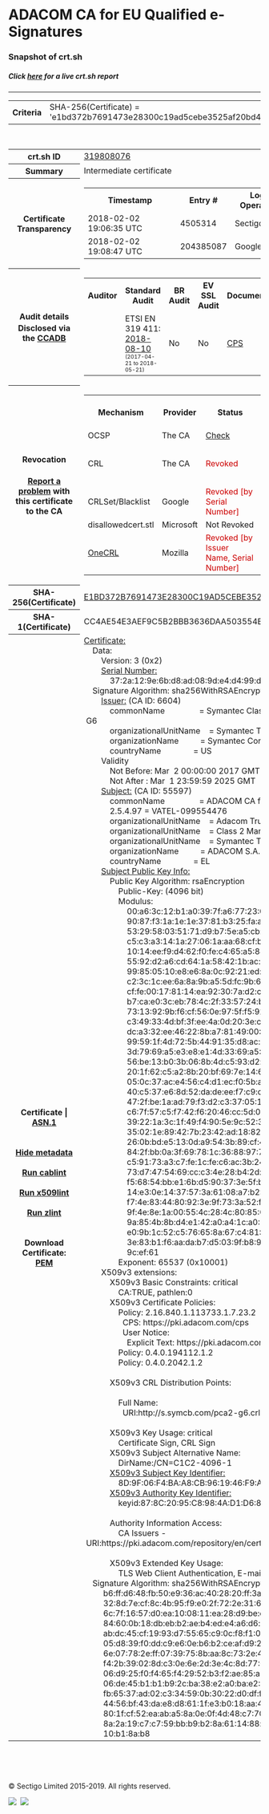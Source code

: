 # ADACOM CA for EU Qualified e-Signatures
### Snapshot of crt.sh
##### Click [here](https://crt.sh/?q=E1BD372B7691473E28300C19AD5CEBE3525AF20BD40F5D88A349719C9DC333A7) for a live crt.sh report

---
<!DOCTYPE HTML PUBLIC "-//W3C//DTD HTML 4.0 Transitional//EN">
<HTML>

<BODY>

<TABLE>
  <TR>
    <TH class="outer">Criteria</TH>
    <TD class="outer">SHA-256(Certificate) = 'e1bd372b7691473e28300c19ad5cebe3525af20bd40f5d88a349719c9dc333a7'</TD>
  </TR>
</TABLE>
<BR>
<TABLE>
  <TR>
    <TH class="outer">crt.sh ID</TH>
    <TD class="outer"><A href="?id=319808076">319808076</A></TD>
  </TR>
  <TR>
    <TH class="outer">Summary</TH>
    <TD class="outer">Intermediate certificate</TD>
  </TR>
  <TR>
    <TH class="outer">Certificate<BR>Transparency</TH>
    <TD class="outer">
<TABLE class="options" style="margin-left:0px">
  <TR>
    <TH>Timestamp</TH>
    <TH>Entry #</TH>
    <TH>Log Operator</TH>
    <TH>Log URL</TH>
  </TR>
  <TR>
    <TD>2018-02-02&nbsp; <FONT class="small">19:06:35 UTC</FONT></TD>
    <TD>4505314</TD>
    <TD>Sectigo</TD>
    <TD>https://dodo.ct.comodo.com</TD>
  </TR>
  <TR>
    <TD>2018-02-02&nbsp; <FONT class="small">19:08:47 UTC</FONT></TD>
    <TD>204385087</TD>
    <TD>Google</TD>
    <TD>https://ct.googleapis.com/rocketeer</TD>
  </TR>
</TABLE>
    </TD>
  </TR>
  <TR>
    <TH class="outer">Audit details<BR>
      <DIV class="small" style="padding-top:3px">Disclosed via the
        <A href="//ccadb-public.secure.force.com/mozilla/PublicAllIntermediateCerts" target="_blank">CCADB</A></DIV>
    </TH>
    <TD class="outer">
<TABLE class="options" style="margin-left:0px">
  <TR>
    <TH>Auditor</TH>
    <TH>Standard Audit</TH>
    <TH>BR Audit</TH>
    <TH>EV SSL Audit</TH>
    <TH>Documents</TH>
    <TH>CCADB</TH>
    <TH>Root Owner / Certificate</TH>
  </TR>
  <TR>
    <TD style="vertical-align:middle"></TD>
    <TD>ETSI EN 319 411:
      <A href="https://bug1503610.bmoattachments.org/attachment.cgi?id=9021555" target="_blank">2018-08-10</A>
      <BR><FONT style="font-size:8pt">(2017-04-21 to 2018-05-21)</FONT></TD>
    <TD>No    <TD>No    <TD>
      <A href="https://pki.adacom.com/repository/en/CPS/files/Certification_Practice_Statement_for_EU_Qualified_certificates_v3.pdf" target="blank">CPS</A>
    </TD>
    <TD><A href="//ccadb.force.com/0011J00001DZ0HvQAL" target="_blank">0011J00001DZ0HvQAL</A></TD>
    <TD><A href="/?id=8983601">DigiCert</A></TD>
  </TR>
</TABLE>
    </TD>
  </TR>
  <TR>
    <TH class="outer">Revocation<BR><BR>
      <DIV class="small" style="padding-top:3px"><A href="?id=319808076&opt=problemreporting">Report a problem</A> with<BR>this certificate to the CA</DIV></TH>
    <TD class="outer">
      <TABLE class="options" style="margin-left:0px">
        <TR>
          <TH>Mechanism</TH>
          <TH>Provider</TH>
          <TH>Status</TH>
          <TH>Revocation Date</TH>
          <TH>Last Observed in CRL</TH>
          <TH>Last Checked <SPAN style="color:#CC0000;vertical-align:middle;font-size:70%;font-weight:normal">(Error)</SPAN></TH>
        </TR>
        <TR>
          <TD>OCSP</TD>
          <TD>The CA</TD>
          <TD><A href="?id=319808076&opt=ocsp">Check</A></TD>
          <TD><SPAN style="color:#888888">?</SPAN></TD>
          <TD><SPAN style="color:#888888">n/a</SPAN></TD>
          <TD><SPAN style="color:#888888">?</SPAN></TD>
        </TR>
        <TR>
          <TD>CRL</TD>
          <TD>The CA</TD>
          <TD><SPAN style="color:#CC0000">Revoked</SPAN></TD><TD>2019-03-18&nbsp; <FONT class="small">21:11:07 UTC</FONT></TD><TD>2019-09-25&nbsp; <FONT class="small">00:38:43 UTC</FONT></TD><TD>2019-12-04&nbsp; <FONT class="small">20:05:09 UTC</FONT></TD>
        </TR>
        <TR>
          <TD>CRLSet/Blacklist</TD>
          <TD>Google</TD>
          <TD><SPAN style="color:#CC0000">Revoked [by Serial Number]</SPAN></TD>
          <TD><SPAN style="color:#888888">n/a</SPAN></TD>
          <TD><SPAN style="color:#888888">n/a</SPAN></TD>
          <TD><SPAN style="color:#888888">n/a</SPAN></TD>
        </TR>
        <TR>
          <TD>disallowedcert.stl</TD>
          <TD>Microsoft</TD>
          <TD>Not Revoked</TD>
          <TD><SPAN style="color:#888888">n/a</SPAN></TD>
          <TD><SPAN style="color:#888888">n/a</SPAN></TD>
          <TD><SPAN style="color:#888888">n/a</SPAN></TD>
        </TR>
        <TR>
          <TD><A href="/mozilla-onecrl" target="_blank">OneCRL</A></TD>
          <TD>Mozilla</TD>
          <TD><SPAN style="color:#CC0000">Revoked [by Issuer Name, Serial Number]</SPAN></TD><TD><SPAN style="color:#888888">Unknown</SPAN></TD>
          <TD><SPAN style="color:#888888">n/a</SPAN></TD>
          <TD><SPAN style="color:#888888">n/a</SPAN></TD>
        </TR>
      </TABLE>
    </TD>
  </TR>
  <TR>
    <TH class="outer">SHA-256(Certificate)</TH>
    <TD class="outer"><A href="//censys.io/certificates/e1bd372b7691473e28300c19ad5cebe3525af20bd40f5d88a349719c9dc333a7">E1BD372B7691473E28300C19AD5CEBE3525AF20BD40F5D88A349719C9DC333A7</A></TD>
  </TR>
  <TR>
    <TH class="outer">SHA-1(Certificate)</TH>
    <TD class="outer">CC4AE54E3AEF9C5B2BBB3636DAA503554BCD0D6C</TD>
  </TR>
  <TR>
    <TH class="outer">Certificate | <A href="?asn1=319808076">ASN.1</A>
      <SPAN class="small"><BR>
      <BR><BR><A href="?id=319808076&opt=nometadata">Hide metadata</A>
      <BR><BR><A href="?id=319808076&opt=cablint">Run cablint</A>
      <BR><BR><A href="?id=319808076&opt=x509lint">Run x509lint</A>
      <BR><BR><A href="?id=319808076&opt=zlint">Run zlint</A>
      <BR><BR><BR>Download Certificate: <A href="?d=319808076">PEM</A>
      </SPAN>
    </TH>
    <TD class="text"><A href="?d=319808076">Certificate:</A><BR>&nbsp;&nbsp;&nbsp;&nbsp;Data:<BR>&nbsp;&nbsp;&nbsp;&nbsp;&nbsp;&nbsp;&nbsp;&nbsp;Version:&nbsp;3&nbsp;(0x2)<BR>&nbsp;&nbsp;&nbsp;&nbsp;&nbsp;&nbsp;&nbsp;&nbsp;<A href="?serial=372a129e6bd8ad089de4d499d0700a15">Serial&nbsp;Number:</A><BR>&nbsp;&nbsp;&nbsp;&nbsp;&nbsp;&nbsp;&nbsp;&nbsp;&nbsp;&nbsp;&nbsp;&nbsp;37:2a:12:9e:6b:d8:ad:08:9d:e4:d4:99:d0:70:0a:15<BR>&nbsp;&nbsp;&nbsp;&nbsp;Signature&nbsp;Algorithm:&nbsp;sha256WithRSAEncryption<BR>&nbsp;&nbsp;&nbsp;&nbsp;&nbsp;&nbsp;&nbsp;&nbsp;<A href="?caid=6604">Issuer:</A> <SPAN class="small">(CA ID: 6604)</SPAN><BR>&nbsp;&nbsp;&nbsp;&nbsp;&nbsp;&nbsp;&nbsp;&nbsp;&nbsp;&nbsp;&nbsp;&nbsp;commonName&nbsp;&nbsp;&nbsp;&nbsp;&nbsp;&nbsp;&nbsp;&nbsp;&nbsp;&nbsp;&nbsp;&nbsp;&nbsp;&nbsp;&nbsp;&nbsp;=&nbsp;Symantec&nbsp;Class&nbsp;2&nbsp;Public&nbsp;Primary&nbsp;Certification&nbsp;Authority&nbsp;-&nbsp;G6<BR>&nbsp;&nbsp;&nbsp;&nbsp;&nbsp;&nbsp;&nbsp;&nbsp;&nbsp;&nbsp;&nbsp;&nbsp;organizationalUnitName&nbsp;&nbsp;&nbsp;&nbsp;=&nbsp;Symantec&nbsp;Trust&nbsp;Network<BR>&nbsp;&nbsp;&nbsp;&nbsp;&nbsp;&nbsp;&nbsp;&nbsp;&nbsp;&nbsp;&nbsp;&nbsp;organizationName&nbsp;&nbsp;&nbsp;&nbsp;&nbsp;&nbsp;&nbsp;&nbsp;&nbsp;&nbsp;=&nbsp;Symantec&nbsp;Corporation<BR>&nbsp;&nbsp;&nbsp;&nbsp;&nbsp;&nbsp;&nbsp;&nbsp;&nbsp;&nbsp;&nbsp;&nbsp;countryName&nbsp;&nbsp;&nbsp;&nbsp;&nbsp;&nbsp;&nbsp;&nbsp;&nbsp;&nbsp;&nbsp;&nbsp;&nbsp;&nbsp;&nbsp;=&nbsp;US<BR>&nbsp;&nbsp;&nbsp;&nbsp;&nbsp;&nbsp;&nbsp;&nbsp;Validity<BR>&nbsp;&nbsp;&nbsp;&nbsp;&nbsp;&nbsp;&nbsp;&nbsp;&nbsp;&nbsp;&nbsp;&nbsp;Not&nbsp;Before:&nbsp;Mar&nbsp;&nbsp;2&nbsp;00:00:00&nbsp;2017&nbsp;GMT<BR>&nbsp;&nbsp;&nbsp;&nbsp;&nbsp;&nbsp;&nbsp;&nbsp;&nbsp;&nbsp;&nbsp;&nbsp;Not&nbsp;After&nbsp;:&nbsp;Mar&nbsp;&nbsp;1&nbsp;23:59:59&nbsp;2025&nbsp;GMT<BR>&nbsp;&nbsp;&nbsp;&nbsp;&nbsp;&nbsp;&nbsp;&nbsp;<A href="?caid=55597">Subject:</A> <SPAN class="small">(CA ID: 55597)</SPAN><BR>&nbsp;&nbsp;&nbsp;&nbsp;&nbsp;&nbsp;&nbsp;&nbsp;&nbsp;&nbsp;&nbsp;&nbsp;commonName&nbsp;&nbsp;&nbsp;&nbsp;&nbsp;&nbsp;&nbsp;&nbsp;&nbsp;&nbsp;&nbsp;&nbsp;&nbsp;&nbsp;&nbsp;&nbsp;=&nbsp;ADACOM&nbsp;CA&nbsp;for&nbsp;EU&nbsp;Qualified&nbsp;e-Signatures<BR>&nbsp;&nbsp;&nbsp;&nbsp;&nbsp;&nbsp;&nbsp;&nbsp;&nbsp;&nbsp;&nbsp;&nbsp;2.5.4.97&nbsp;=&nbsp;VATEL-099554476<BR>&nbsp;&nbsp;&nbsp;&nbsp;&nbsp;&nbsp;&nbsp;&nbsp;&nbsp;&nbsp;&nbsp;&nbsp;organizationalUnitName&nbsp;&nbsp;&nbsp;&nbsp;=&nbsp;Adacom&nbsp;Trust&nbsp;Services<BR>&nbsp;&nbsp;&nbsp;&nbsp;&nbsp;&nbsp;&nbsp;&nbsp;&nbsp;&nbsp;&nbsp;&nbsp;organizationalUnitName&nbsp;&nbsp;&nbsp;&nbsp;=&nbsp;Class&nbsp;2&nbsp;Managed&nbsp;PKI&nbsp;Individual&nbsp;Subscriber&nbsp;CA<BR>&nbsp;&nbsp;&nbsp;&nbsp;&nbsp;&nbsp;&nbsp;&nbsp;&nbsp;&nbsp;&nbsp;&nbsp;organizationalUnitName&nbsp;&nbsp;&nbsp;&nbsp;=&nbsp;Symantec&nbsp;Trust&nbsp;Network<BR>&nbsp;&nbsp;&nbsp;&nbsp;&nbsp;&nbsp;&nbsp;&nbsp;&nbsp;&nbsp;&nbsp;&nbsp;organizationName&nbsp;&nbsp;&nbsp;&nbsp;&nbsp;&nbsp;&nbsp;&nbsp;&nbsp;&nbsp;=&nbsp;ADACOM&nbsp;S.A.<BR>&nbsp;&nbsp;&nbsp;&nbsp;&nbsp;&nbsp;&nbsp;&nbsp;&nbsp;&nbsp;&nbsp;&nbsp;countryName&nbsp;&nbsp;&nbsp;&nbsp;&nbsp;&nbsp;&nbsp;&nbsp;&nbsp;&nbsp;&nbsp;&nbsp;&nbsp;&nbsp;&nbsp;=&nbsp;EL<BR>&nbsp;&nbsp;&nbsp;&nbsp;&nbsp;&nbsp;&nbsp;&nbsp;<A href="?spkisha256=8da16bfd3dff68b4fdb1e9c2befd4d44c6fcaa8b668a85bf49c06e40d565b9b2">Subject&nbsp;Public&nbsp;Key&nbsp;Info:</A><BR>&nbsp;&nbsp;&nbsp;&nbsp;&nbsp;&nbsp;&nbsp;&nbsp;&nbsp;&nbsp;&nbsp;&nbsp;Public&nbsp;Key&nbsp;Algorithm:&nbsp;rsaEncryption<BR>&nbsp;&nbsp;&nbsp;&nbsp;&nbsp;&nbsp;&nbsp;&nbsp;&nbsp;&nbsp;&nbsp;&nbsp;&nbsp;&nbsp;&nbsp;&nbsp;Public-Key:&nbsp;(4096&nbsp;bit)<BR>&nbsp;&nbsp;&nbsp;&nbsp;&nbsp;&nbsp;&nbsp;&nbsp;&nbsp;&nbsp;&nbsp;&nbsp;&nbsp;&nbsp;&nbsp;&nbsp;Modulus:<BR>&nbsp;&nbsp;&nbsp;&nbsp;&nbsp;&nbsp;&nbsp;&nbsp;&nbsp;&nbsp;&nbsp;&nbsp;&nbsp;&nbsp;&nbsp;&nbsp;&nbsp;&nbsp;&nbsp;&nbsp;00:a6:3c:12:b1:a0:39:7f:a6:77:23:06:22:ab:c3:<BR>&nbsp;&nbsp;&nbsp;&nbsp;&nbsp;&nbsp;&nbsp;&nbsp;&nbsp;&nbsp;&nbsp;&nbsp;&nbsp;&nbsp;&nbsp;&nbsp;&nbsp;&nbsp;&nbsp;&nbsp;90:87:f3:1a:1e:1e:37:81:b3:25:fa:a7:12:75:11:<BR>&nbsp;&nbsp;&nbsp;&nbsp;&nbsp;&nbsp;&nbsp;&nbsp;&nbsp;&nbsp;&nbsp;&nbsp;&nbsp;&nbsp;&nbsp;&nbsp;&nbsp;&nbsp;&nbsp;&nbsp;53:29:58:03:51:71:d9:b7:5e:a5:cb:40:6d:96:52:<BR>&nbsp;&nbsp;&nbsp;&nbsp;&nbsp;&nbsp;&nbsp;&nbsp;&nbsp;&nbsp;&nbsp;&nbsp;&nbsp;&nbsp;&nbsp;&nbsp;&nbsp;&nbsp;&nbsp;&nbsp;c5:c3:a3:14:1a:27:06:1a:aa:68:cf:b5:f8:ca:89:<BR>&nbsp;&nbsp;&nbsp;&nbsp;&nbsp;&nbsp;&nbsp;&nbsp;&nbsp;&nbsp;&nbsp;&nbsp;&nbsp;&nbsp;&nbsp;&nbsp;&nbsp;&nbsp;&nbsp;&nbsp;10:14:ee:f9:d4:62:f0:fe:c4:65:a5:88:66:e2:cf:<BR>&nbsp;&nbsp;&nbsp;&nbsp;&nbsp;&nbsp;&nbsp;&nbsp;&nbsp;&nbsp;&nbsp;&nbsp;&nbsp;&nbsp;&nbsp;&nbsp;&nbsp;&nbsp;&nbsp;&nbsp;55:92:d2:a6:cd:64:1a:58:42:1b:ac:f6:b8:d8:37:<BR>&nbsp;&nbsp;&nbsp;&nbsp;&nbsp;&nbsp;&nbsp;&nbsp;&nbsp;&nbsp;&nbsp;&nbsp;&nbsp;&nbsp;&nbsp;&nbsp;&nbsp;&nbsp;&nbsp;&nbsp;99:85:05:10:e8:e6:8a:0c:92:21:ed:8c:77:42:14:<BR>&nbsp;&nbsp;&nbsp;&nbsp;&nbsp;&nbsp;&nbsp;&nbsp;&nbsp;&nbsp;&nbsp;&nbsp;&nbsp;&nbsp;&nbsp;&nbsp;&nbsp;&nbsp;&nbsp;&nbsp;c2:3c:1c:ee:6a:8a:9b:a5:5d:fc:9b:6d:a7:c7:1b:<BR>&nbsp;&nbsp;&nbsp;&nbsp;&nbsp;&nbsp;&nbsp;&nbsp;&nbsp;&nbsp;&nbsp;&nbsp;&nbsp;&nbsp;&nbsp;&nbsp;&nbsp;&nbsp;&nbsp;&nbsp;cf:fe:00:17:81:14:ea:92:30:7a:d2:c4:6c:8d:10:<BR>&nbsp;&nbsp;&nbsp;&nbsp;&nbsp;&nbsp;&nbsp;&nbsp;&nbsp;&nbsp;&nbsp;&nbsp;&nbsp;&nbsp;&nbsp;&nbsp;&nbsp;&nbsp;&nbsp;&nbsp;b7:ca:e0:3c:eb:78:4c:2f:33:57:24:bd:98:06:24:<BR>&nbsp;&nbsp;&nbsp;&nbsp;&nbsp;&nbsp;&nbsp;&nbsp;&nbsp;&nbsp;&nbsp;&nbsp;&nbsp;&nbsp;&nbsp;&nbsp;&nbsp;&nbsp;&nbsp;&nbsp;73:13:92:9b:f6:cf:56:0e:97:5f:f5:92:47:aa:94:<BR>&nbsp;&nbsp;&nbsp;&nbsp;&nbsp;&nbsp;&nbsp;&nbsp;&nbsp;&nbsp;&nbsp;&nbsp;&nbsp;&nbsp;&nbsp;&nbsp;&nbsp;&nbsp;&nbsp;&nbsp;c3:49:33:4d:bf:3f:ee:4a:0d:20:3e:cf:d5:6f:d6:<BR>&nbsp;&nbsp;&nbsp;&nbsp;&nbsp;&nbsp;&nbsp;&nbsp;&nbsp;&nbsp;&nbsp;&nbsp;&nbsp;&nbsp;&nbsp;&nbsp;&nbsp;&nbsp;&nbsp;&nbsp;dc:a3:32:ee:46:22:8b:a7:81:49:00:68:dd:c9:45:<BR>&nbsp;&nbsp;&nbsp;&nbsp;&nbsp;&nbsp;&nbsp;&nbsp;&nbsp;&nbsp;&nbsp;&nbsp;&nbsp;&nbsp;&nbsp;&nbsp;&nbsp;&nbsp;&nbsp;&nbsp;99:59:1f:4d:72:5b:44:91:35:d8:ac:46:89:00:ef:<BR>&nbsp;&nbsp;&nbsp;&nbsp;&nbsp;&nbsp;&nbsp;&nbsp;&nbsp;&nbsp;&nbsp;&nbsp;&nbsp;&nbsp;&nbsp;&nbsp;&nbsp;&nbsp;&nbsp;&nbsp;3d:79:69:a5:e3:e8:e1:4d:33:69:a5:85:12:25:1e:<BR>&nbsp;&nbsp;&nbsp;&nbsp;&nbsp;&nbsp;&nbsp;&nbsp;&nbsp;&nbsp;&nbsp;&nbsp;&nbsp;&nbsp;&nbsp;&nbsp;&nbsp;&nbsp;&nbsp;&nbsp;56:be:13:b0:3b:06:8b:4d:c5:93:d2:fc:88:04:b0:<BR>&nbsp;&nbsp;&nbsp;&nbsp;&nbsp;&nbsp;&nbsp;&nbsp;&nbsp;&nbsp;&nbsp;&nbsp;&nbsp;&nbsp;&nbsp;&nbsp;&nbsp;&nbsp;&nbsp;&nbsp;20:1f:62:c5:a2:8b:20:bf:69:7e:14:6f:5b:cc:7c:<BR>&nbsp;&nbsp;&nbsp;&nbsp;&nbsp;&nbsp;&nbsp;&nbsp;&nbsp;&nbsp;&nbsp;&nbsp;&nbsp;&nbsp;&nbsp;&nbsp;&nbsp;&nbsp;&nbsp;&nbsp;05:0c:37:ac:e4:56:c4:d1:ec:f0:5b:ab:40:3c:73:<BR>&nbsp;&nbsp;&nbsp;&nbsp;&nbsp;&nbsp;&nbsp;&nbsp;&nbsp;&nbsp;&nbsp;&nbsp;&nbsp;&nbsp;&nbsp;&nbsp;&nbsp;&nbsp;&nbsp;&nbsp;40:c5:37:e6:8d:52:da:de:ee:f7:c9:c6:47:1e:4e:<BR>&nbsp;&nbsp;&nbsp;&nbsp;&nbsp;&nbsp;&nbsp;&nbsp;&nbsp;&nbsp;&nbsp;&nbsp;&nbsp;&nbsp;&nbsp;&nbsp;&nbsp;&nbsp;&nbsp;&nbsp;47:2f:be:1a:ad:79:f3:d2:c3:37:05:1d:cd:8c:7a:<BR>&nbsp;&nbsp;&nbsp;&nbsp;&nbsp;&nbsp;&nbsp;&nbsp;&nbsp;&nbsp;&nbsp;&nbsp;&nbsp;&nbsp;&nbsp;&nbsp;&nbsp;&nbsp;&nbsp;&nbsp;c6:7f:57:c5:f7:42:f6:20:46:cc:5d:01:a9:47:1e:<BR>&nbsp;&nbsp;&nbsp;&nbsp;&nbsp;&nbsp;&nbsp;&nbsp;&nbsp;&nbsp;&nbsp;&nbsp;&nbsp;&nbsp;&nbsp;&nbsp;&nbsp;&nbsp;&nbsp;&nbsp;39:22:1a:3c:1f:49:f4:90:5e:9c:52:3a:8b:4b:93:<BR>&nbsp;&nbsp;&nbsp;&nbsp;&nbsp;&nbsp;&nbsp;&nbsp;&nbsp;&nbsp;&nbsp;&nbsp;&nbsp;&nbsp;&nbsp;&nbsp;&nbsp;&nbsp;&nbsp;&nbsp;35:02:1e:89:42:7b:23:42:ad:18:82:36:c7:38:73:<BR>&nbsp;&nbsp;&nbsp;&nbsp;&nbsp;&nbsp;&nbsp;&nbsp;&nbsp;&nbsp;&nbsp;&nbsp;&nbsp;&nbsp;&nbsp;&nbsp;&nbsp;&nbsp;&nbsp;&nbsp;26:0b:bd:e5:13:0d:a9:54:3b:89:cf:4a:16:57:f0:<BR>&nbsp;&nbsp;&nbsp;&nbsp;&nbsp;&nbsp;&nbsp;&nbsp;&nbsp;&nbsp;&nbsp;&nbsp;&nbsp;&nbsp;&nbsp;&nbsp;&nbsp;&nbsp;&nbsp;&nbsp;84:2f:bb:0a:3f:69:78:1c:36:88:97:7e:7e:a6:89:<BR>&nbsp;&nbsp;&nbsp;&nbsp;&nbsp;&nbsp;&nbsp;&nbsp;&nbsp;&nbsp;&nbsp;&nbsp;&nbsp;&nbsp;&nbsp;&nbsp;&nbsp;&nbsp;&nbsp;&nbsp;c5:91:73:a3:c7:fe:1c:fe:c6:ac:3b:24:a4:f1:44:<BR>&nbsp;&nbsp;&nbsp;&nbsp;&nbsp;&nbsp;&nbsp;&nbsp;&nbsp;&nbsp;&nbsp;&nbsp;&nbsp;&nbsp;&nbsp;&nbsp;&nbsp;&nbsp;&nbsp;&nbsp;73:d7:47:54:69:cc:c3:4e:28:b4:2d:43:d0:4c:68:<BR>&nbsp;&nbsp;&nbsp;&nbsp;&nbsp;&nbsp;&nbsp;&nbsp;&nbsp;&nbsp;&nbsp;&nbsp;&nbsp;&nbsp;&nbsp;&nbsp;&nbsp;&nbsp;&nbsp;&nbsp;f5:68:54:bb:e1:6b:d5:90:37:3e:5f:be:9e:9b:31:<BR>&nbsp;&nbsp;&nbsp;&nbsp;&nbsp;&nbsp;&nbsp;&nbsp;&nbsp;&nbsp;&nbsp;&nbsp;&nbsp;&nbsp;&nbsp;&nbsp;&nbsp;&nbsp;&nbsp;&nbsp;14:e3:0e:14:37:57:3a:61:08:a7:b2:88:74:27:e6:<BR>&nbsp;&nbsp;&nbsp;&nbsp;&nbsp;&nbsp;&nbsp;&nbsp;&nbsp;&nbsp;&nbsp;&nbsp;&nbsp;&nbsp;&nbsp;&nbsp;&nbsp;&nbsp;&nbsp;&nbsp;f7:4e:83:44:80:92:3e:9f:73:3a:52:f1:28:75:63:<BR>&nbsp;&nbsp;&nbsp;&nbsp;&nbsp;&nbsp;&nbsp;&nbsp;&nbsp;&nbsp;&nbsp;&nbsp;&nbsp;&nbsp;&nbsp;&nbsp;&nbsp;&nbsp;&nbsp;&nbsp;9f:4e:8e:1a:00:55:4c:28:4c:80:85:0f:ac:cd:28:<BR>&nbsp;&nbsp;&nbsp;&nbsp;&nbsp;&nbsp;&nbsp;&nbsp;&nbsp;&nbsp;&nbsp;&nbsp;&nbsp;&nbsp;&nbsp;&nbsp;&nbsp;&nbsp;&nbsp;&nbsp;9a:85:4b:8b:d4:e1:42:a0:a4:1c:a0:59:56:2a:9c:<BR>&nbsp;&nbsp;&nbsp;&nbsp;&nbsp;&nbsp;&nbsp;&nbsp;&nbsp;&nbsp;&nbsp;&nbsp;&nbsp;&nbsp;&nbsp;&nbsp;&nbsp;&nbsp;&nbsp;&nbsp;e0:9b:1c:52:c5:76:65:8a:67:c4:81:6f:08:35:33:<BR>&nbsp;&nbsp;&nbsp;&nbsp;&nbsp;&nbsp;&nbsp;&nbsp;&nbsp;&nbsp;&nbsp;&nbsp;&nbsp;&nbsp;&nbsp;&nbsp;&nbsp;&nbsp;&nbsp;&nbsp;3e:83:b1:f6:aa:da:b7:d5:03:9f:b8:98:1e:09:13:<BR>&nbsp;&nbsp;&nbsp;&nbsp;&nbsp;&nbsp;&nbsp;&nbsp;&nbsp;&nbsp;&nbsp;&nbsp;&nbsp;&nbsp;&nbsp;&nbsp;&nbsp;&nbsp;&nbsp;&nbsp;9c:ef:61<BR>&nbsp;&nbsp;&nbsp;&nbsp;&nbsp;&nbsp;&nbsp;&nbsp;&nbsp;&nbsp;&nbsp;&nbsp;&nbsp;&nbsp;&nbsp;&nbsp;Exponent:&nbsp;65537&nbsp;(0x10001)<BR>&nbsp;&nbsp;&nbsp;&nbsp;&nbsp;&nbsp;&nbsp;&nbsp;X509v3&nbsp;extensions:<BR>&nbsp;&nbsp;&nbsp;&nbsp;&nbsp;&nbsp;&nbsp;&nbsp;&nbsp;&nbsp;&nbsp;&nbsp;X509v3&nbsp;Basic&nbsp;Constraints:&nbsp;critical<BR>&nbsp;&nbsp;&nbsp;&nbsp;&nbsp;&nbsp;&nbsp;&nbsp;&nbsp;&nbsp;&nbsp;&nbsp;&nbsp;&nbsp;&nbsp;&nbsp;CA:TRUE,&nbsp;pathlen:0<BR>&nbsp;&nbsp;&nbsp;&nbsp;&nbsp;&nbsp;&nbsp;&nbsp;&nbsp;&nbsp;&nbsp;&nbsp;X509v3&nbsp;Certificate&nbsp;Policies:&nbsp;<BR>&nbsp;&nbsp;&nbsp;&nbsp;&nbsp;&nbsp;&nbsp;&nbsp;&nbsp;&nbsp;&nbsp;&nbsp;&nbsp;&nbsp;&nbsp;&nbsp;Policy:&nbsp;2.16.840.1.113733.1.7.23.2<BR>&nbsp;&nbsp;&nbsp;&nbsp;&nbsp;&nbsp;&nbsp;&nbsp;&nbsp;&nbsp;&nbsp;&nbsp;&nbsp;&nbsp;&nbsp;&nbsp;&nbsp;&nbsp;CPS:&nbsp;https://pki.adacom.com/cps<BR>&nbsp;&nbsp;&nbsp;&nbsp;&nbsp;&nbsp;&nbsp;&nbsp;&nbsp;&nbsp;&nbsp;&nbsp;&nbsp;&nbsp;&nbsp;&nbsp;&nbsp;&nbsp;User&nbsp;Notice:<BR>&nbsp;&nbsp;&nbsp;&nbsp;&nbsp;&nbsp;&nbsp;&nbsp;&nbsp;&nbsp;&nbsp;&nbsp;&nbsp;&nbsp;&nbsp;&nbsp;&nbsp;&nbsp;&nbsp;&nbsp;Explicit&nbsp;Text:&nbsp;https://pki.adacom.com/rpa<BR>&nbsp;&nbsp;&nbsp;&nbsp;&nbsp;&nbsp;&nbsp;&nbsp;&nbsp;&nbsp;&nbsp;&nbsp;&nbsp;&nbsp;&nbsp;&nbsp;Policy:&nbsp;0.4.0.194112.1.2<BR>&nbsp;&nbsp;&nbsp;&nbsp;&nbsp;&nbsp;&nbsp;&nbsp;&nbsp;&nbsp;&nbsp;&nbsp;&nbsp;&nbsp;&nbsp;&nbsp;Policy:&nbsp;0.4.0.2042.1.2<BR><BR>&nbsp;&nbsp;&nbsp;&nbsp;&nbsp;&nbsp;&nbsp;&nbsp;&nbsp;&nbsp;&nbsp;&nbsp;X509v3&nbsp;CRL&nbsp;Distribution&nbsp;Points:&nbsp;<BR><BR>&nbsp;&nbsp;&nbsp;&nbsp;&nbsp;&nbsp;&nbsp;&nbsp;&nbsp;&nbsp;&nbsp;&nbsp;&nbsp;&nbsp;&nbsp;&nbsp;Full&nbsp;Name:<BR>&nbsp;&nbsp;&nbsp;&nbsp;&nbsp;&nbsp;&nbsp;&nbsp;&nbsp;&nbsp;&nbsp;&nbsp;&nbsp;&nbsp;&nbsp;&nbsp;&nbsp;&nbsp;URI:http://s.symcb.com/pca2-g6.crl<BR><BR>&nbsp;&nbsp;&nbsp;&nbsp;&nbsp;&nbsp;&nbsp;&nbsp;&nbsp;&nbsp;&nbsp;&nbsp;X509v3&nbsp;Key&nbsp;Usage:&nbsp;critical<BR>&nbsp;&nbsp;&nbsp;&nbsp;&nbsp;&nbsp;&nbsp;&nbsp;&nbsp;&nbsp;&nbsp;&nbsp;&nbsp;&nbsp;&nbsp;&nbsp;Certificate&nbsp;Sign,&nbsp;CRL&nbsp;Sign<BR>&nbsp;&nbsp;&nbsp;&nbsp;&nbsp;&nbsp;&nbsp;&nbsp;&nbsp;&nbsp;&nbsp;&nbsp;X509v3&nbsp;Subject&nbsp;Alternative&nbsp;Name:&nbsp;<BR>&nbsp;&nbsp;&nbsp;&nbsp;&nbsp;&nbsp;&nbsp;&nbsp;&nbsp;&nbsp;&nbsp;&nbsp;&nbsp;&nbsp;&nbsp;&nbsp;DirName:/CN=C1C2-4096-1<BR>&nbsp;&nbsp;&nbsp;&nbsp;&nbsp;&nbsp;&nbsp;&nbsp;&nbsp;&nbsp;&nbsp;&nbsp;<A href="?ski=8d9f06f4baa8cb961946f9afad14be5350c50288">X509v3&nbsp;Subject&nbsp;Key&nbsp;Identifier:</A><BR>&nbsp;&nbsp;&nbsp;&nbsp;&nbsp;&nbsp;&nbsp;&nbsp;&nbsp;&nbsp;&nbsp;&nbsp;&nbsp;&nbsp;&nbsp;&nbsp;8D:9F:06:F4:BA:A8:CB:96:19:46:F9:AF:AD:14:BE:53:50:C5:02:88<BR>&nbsp;&nbsp;&nbsp;&nbsp;&nbsp;&nbsp;&nbsp;&nbsp;&nbsp;&nbsp;&nbsp;&nbsp;<A href="?ski=878c2095c8984ad1d680064a903444df1c4dbfb0">X509v3&nbsp;Authority&nbsp;Key&nbsp;Identifier:</A><BR>&nbsp;&nbsp;&nbsp;&nbsp;&nbsp;&nbsp;&nbsp;&nbsp;&nbsp;&nbsp;&nbsp;&nbsp;&nbsp;&nbsp;&nbsp;&nbsp;keyid:87:8C:20:95:C8:98:4A:D1:D6:80:06:4A:90:34:44:DF:1C:4D:BF:B0<BR><BR>&nbsp;&nbsp;&nbsp;&nbsp;&nbsp;&nbsp;&nbsp;&nbsp;&nbsp;&nbsp;&nbsp;&nbsp;Authority&nbsp;Information&nbsp;Access:&nbsp;<BR>&nbsp;&nbsp;&nbsp;&nbsp;&nbsp;&nbsp;&nbsp;&nbsp;&nbsp;&nbsp;&nbsp;&nbsp;&nbsp;&nbsp;&nbsp;&nbsp;CA&nbsp;Issuers&nbsp;-&nbsp;URI:https://pki.adacom.com/repository/en/certs/production/files/pca-2-g6-en.crt<BR><BR>&nbsp;&nbsp;&nbsp;&nbsp;&nbsp;&nbsp;&nbsp;&nbsp;&nbsp;&nbsp;&nbsp;&nbsp;X509v3&nbsp;Extended&nbsp;Key&nbsp;Usage:&nbsp;<BR>&nbsp;&nbsp;&nbsp;&nbsp;&nbsp;&nbsp;&nbsp;&nbsp;&nbsp;&nbsp;&nbsp;&nbsp;&nbsp;&nbsp;&nbsp;&nbsp;TLS&nbsp;Web&nbsp;Client&nbsp;Authentication,&nbsp;E-mail&nbsp;Protection<BR>&nbsp;&nbsp;&nbsp;&nbsp;Signature&nbsp;Algorithm:&nbsp;sha256WithRSAEncryption<BR>&nbsp;&nbsp;&nbsp;&nbsp;&nbsp;&nbsp;&nbsp;&nbsp;&nbsp;b6:ff:d6:48:fb:50:e9:36:ac:40:28:20:ff:3a:6c:57:0c:d4:<BR>&nbsp;&nbsp;&nbsp;&nbsp;&nbsp;&nbsp;&nbsp;&nbsp;&nbsp;32:8d:7e:cf:8c:4b:95:f9:e0:2f:72:2e:31:6d:1c:4e:7b:4b:<BR>&nbsp;&nbsp;&nbsp;&nbsp;&nbsp;&nbsp;&nbsp;&nbsp;&nbsp;6c:7f:16:57:d0:ea:10:08:11:ea:28:d9:be:ef:0a:84:f5:b9:<BR>&nbsp;&nbsp;&nbsp;&nbsp;&nbsp;&nbsp;&nbsp;&nbsp;&nbsp;84:60:0b:18:db:eb:b2:ae:b4:ed:e4:a6:d6:e2:72:07:b5:b1:<BR>&nbsp;&nbsp;&nbsp;&nbsp;&nbsp;&nbsp;&nbsp;&nbsp;&nbsp;ab:dc:45:cf:19:93:d7:55:65:c9:0c:f8:f1:0e:d3:48:28:66:<BR>&nbsp;&nbsp;&nbsp;&nbsp;&nbsp;&nbsp;&nbsp;&nbsp;&nbsp;05:d8:39:f0:dd:c9:e6:0e:b6:b2:ce:af:d9:26:01:26:5b:1e:<BR>&nbsp;&nbsp;&nbsp;&nbsp;&nbsp;&nbsp;&nbsp;&nbsp;&nbsp;6e:07:78:2e:ff:07:39:75:8b:aa:8c:73:2e:4d:87:5e:b7:49:<BR>&nbsp;&nbsp;&nbsp;&nbsp;&nbsp;&nbsp;&nbsp;&nbsp;&nbsp;f4:2b:39:02:8d:c3:0e:6e:2d:3e:4c:8d:77:0a:27:1d:5b:a9:<BR>&nbsp;&nbsp;&nbsp;&nbsp;&nbsp;&nbsp;&nbsp;&nbsp;&nbsp;06:d9:25:f0:f4:65:f4:29:52:b3:f2:ae:85:a6:db:a4:99:8a:<BR>&nbsp;&nbsp;&nbsp;&nbsp;&nbsp;&nbsp;&nbsp;&nbsp;&nbsp;06:de:45:b1:b1:b9:2c:ba:38:e2:a0:ba:e2:71:12:75:6e:e1:<BR>&nbsp;&nbsp;&nbsp;&nbsp;&nbsp;&nbsp;&nbsp;&nbsp;&nbsp;fb:65:37:ad:02:c3:34:59:0b:30:22:d0:df:fe:fb:34:2b:78:<BR>&nbsp;&nbsp;&nbsp;&nbsp;&nbsp;&nbsp;&nbsp;&nbsp;&nbsp;44:56:bf:43:da:e8:d8:61:1f:e3:b0:18:aa:43:c1:02:5e:29:<BR>&nbsp;&nbsp;&nbsp;&nbsp;&nbsp;&nbsp;&nbsp;&nbsp;&nbsp;80:1f:cf:52:ea:ab:a5:8a:0e:0f:4d:48:c7:70:7a:a2:03:00:<BR>&nbsp;&nbsp;&nbsp;&nbsp;&nbsp;&nbsp;&nbsp;&nbsp;&nbsp;8a:2a:19:c7:c7:59:bb:b9:b2:8a:61:14:88:b2:5c:b6:6d:90:<BR>&nbsp;&nbsp;&nbsp;&nbsp;&nbsp;&nbsp;&nbsp;&nbsp;&nbsp;10:b1:8a:b8<BR>    </TD>
  </TR>
</TABLE>

  <BR><BR><BR>

  <P class="copyright">&copy; Sectigo Limited 2015-2019. All rights reserved.</P>
  <DIV>
    <A href="https://sectigo.com/"><IMG src="/sectigo_s.png"></A>
    &nbsp;<A href="https://github.com/crtsh"><IMG src="/GitHub-Mark-32px.png"></A>
  </DIV>
</BODY>
</HTML>
